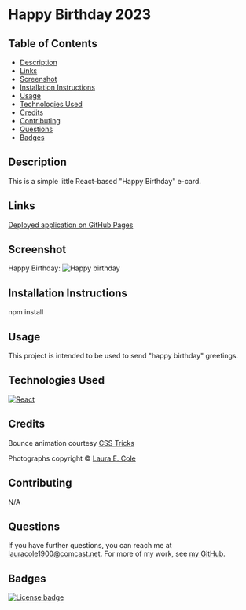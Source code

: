 # Happy Birthday 2023

## Table of Contents

- [Description](#description)
- [Links](#links)
- [Screenshot](#screenshot)
- [Installation Instructions](#installation-instructions)
- [Usage](#usage)
- [Technologies Used](#technologies-used)
- [Credits](#credits)
- [Contributing](#contributing)
- [Questions](#questions)
- [Badges](#badges)

## Description

This is a simple little React-based "Happy Birthday" e-card.

## Links

[Deployed application on GitHub Pages](https://lauracole1900.github.io/bday-card-2024/)

## Screenshot

Happy Birthday:
![Happy birthday](./images/happy-bday-2024.png)

## Installation Instructions

npm install

## Usage

This project is intended to be used to send "happy birthday" greetings.

## Technologies Used

[![React](https://img.shields.io/badge/built%20with-React-61dbfb)](https://reactjs.org/)

## Credits

Bounce animation courtesy [CSS Tricks](https://css-tricks.com/bounce-element-around-viewport-in-css/)

Photographs copyright © [Laura E. Cole](https://lcolearts.com)

## Contributing

N/A

## Questions

If you have further questions, you can reach me at lauracole1900@comcast.net. For more of my work, see [my GitHub](https://github.com/LauraCole1900).

## Badges

[![License badge](https://img.shields.io/badge/license-MIT-FFD700)](./LICENSE)
